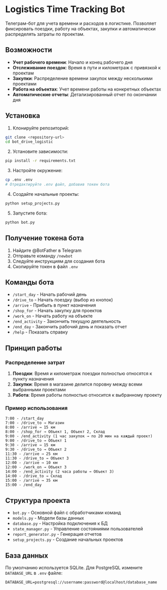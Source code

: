 # Logistics Time Tracking Bot

Телеграм-бот для учета времени и расходов в логистике. Позволяет фиксировать поездки, работу на объектах, закупки и автоматически распределять затраты по проектам.

## Возможности

- **Учет рабочего времени**: Начало и конец рабочего дня
- **Отслеживание поездок**: Время в пути и километраж с привязкой к проектам
- **Закупки**: Распределение времени закупок между несколькими проектами
- **Работа на объектах**: Учет времени работы на конкретных объектах
- **Автоматические отчеты**: Детализированный отчет по окончании дня

## Установка

1. Клонируйте репозиторий:
```bash
git clone <repository-url>
cd bot_drive_logistic
```

2. Установите зависимости:
```bash
pip install -r requirements.txt
```

3. Настройте окружение:
```bash
cp .env .env
# Отредактируйте .env файл, добавив токен бота
```

4. Создайте начальные проекты:
```bash
python setup_projects.py
```

5. Запустите бота:
```bash
python bot.py
```

## Получение токена бота

1. Найдите @BotFather в Telegram
2. Отправьте команду `/newbot`
3. Следуйте инструкциям для создания бота
4. Скопируйте токен в файл `.env`

## Команды бота

- `/start_day` - Начать рабочий день
- `/drive_to` - Начать поездку (выбор из кнопок)
- `/arrive` - Прибыть в пункт назначения
- `/shop_for` - Начать закупку для проектов
- `/work_on` - Начать работу на объекте
- `/end_activity` - Закончить текущую деятельность
- `/end_day` - Закончить рабочий день и показать отчет
- `/help` - Показать справку

## Принцип работы

### Распределение затрат

1. **Поездки**: Время и километраж поездки полностью относятся к пункту назначения
2. **Закупки**: Время в магазине делится поровну между всеми выбранными проектами
3. **Работа**: Время работы полностью относится к выбранному проекту

### Пример использования

```
7:00 - /start_day
7:00 - /drive_to → Магазин
8:00 - /arrive → 15 км
8:00 - /shop_for → Объект 1, Объект 2, Склад
9:00 - /end_activity (1 час закупок → по 20 мин на каждый проект)
9:00 - /drive_to → Объект 1
9:30 - /arrive → 15 км
9:30 - /drive_to → Объект 2
11:30 - /arrive → 25 км
11:30 - /drive_to → Объект 3
12:00 - /arrive → 10 км
12:00 - /work_on → Объект 3
14:00 - /end_activity (2 часа работы → Объект 3)
14:00 - /drive_to → Склад
15:00 - /arrive → 35 км
15:00 - /end_day
```

## Структура проекта

- `bot.py` - Основной файл с обработчиками команд
- `models.py` - Модели базы данных
- `database.py` - Настройка подключения к БД
- `state_manager.py` - Управление состояниями пользователей
- `report_generator.py` - Генерация отчетов
- `setup_projects.py` - Создание начальных проектов

## База данных

По умолчанию используется SQLite. Для PostgreSQL измените `DATABASE_URL` в `.env` файле:
```
DATABASE_URL=postgresql://username:password@localhost/database_name
```